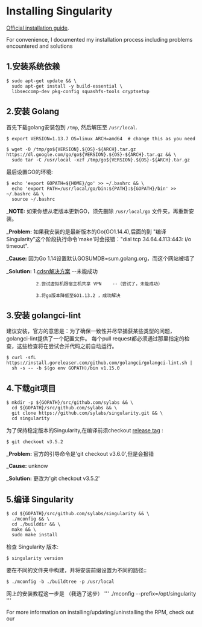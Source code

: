 # Installing Singularity
[Official installation guide](https://github.com/hpcng/singularity/blob/master/INSTALL.md).

For convenience, I documented my installation process including problems encountered and solutions

## 1.安装系统依赖

```
$ sudo apt-get update && \
  sudo apt-get install -y build-essential \
  libseccomp-dev pkg-config squashfs-tools cryptsetup
```

## 2.安装 Golang

首先下载golang安装包到 `/tmp`, 然后解压至 `/usr/local`.

```
$ export VERSION=1.13.7 OS=linux ARCH=amd64  # change this as you need

$ wget -O /tmp/go${VERSION}.${OS}-${ARCH}.tar.gz https://dl.google.com/go/go${VERSION}.${OS}-${ARCH}.tar.gz && \
  sudo tar -C /usr/local -xzf /tmp/go${VERSION}.${OS}-${ARCH}.tar.gz
```

最后设置GO的环境:

```
$ echo 'export GOPATH=${HOME}/go' >> ~/.bashrc && \
  echo 'export PATH=/usr/local/go/bin:${PATH}:${GOPATH}/bin' >> ~/.bashrc && \
  source ~/.bashrc
```
_**NOTE:** 如果你想从老版本更新GO，须先删除 `/usr/local/go` 文件夹，再重新安装。

_**Problem:** 如果我安装的是最新版本的Go(GO1.14.4),后面的到 "编译 Singularity"这个阶段执行命令'make'时会报错："dial tcp 34.64.4.113:443: i/o timeout".

_**Cause:**  因为Go 1.14设置默认GOSUMDB=sum.golang.org，而这个网站被墙了 

_**Solution:** 1.[cdsn解决方案](https://blog.csdn.net/hhyukJae/article/details/106980818)   --未能成功

               2.尝试虚拟机跟宿主机共享 VPN    --（尝试了，未能成功）
               
               3.将go版本降低至GO1.13.2 ，成功解决


## 3.安装 golangci-lint

建议安装，官方的意思是：为了确保一致性并尽早捕获某些类型的问题，golangci-lint提供了一个配置文件。
每个pull request都必须通过那里指定的检查，这些检查将在尝试合并代码之前自动运行。

```
$ curl -sfL https://install.goreleaser.com/github.com/golangci/golangci-lint.sh |
  sh -s -- -b $(go env GOPATH)/bin v1.15.0
```


## 4.下载git项目

```
$ mkdir -p ${GOPATH}/src/github.com/sylabs && \
  cd ${GOPATH}/src/github.com/sylabs && \
  git clone https://github.com/sylabs/singularity.git && \
  cd singularity
```

为了保持稳定版本的Singularity,在编译前须checkout [release tag](https://github.com/sylabs/singularity/tags) :

```
$ git checkout v3.5.2
```
_**Problem:** 官方的引导命令是'git checkout v3.6.0',但是会报错

_**Cause:**  unknow

_**Solution:**  更改为'git checkout v3.5.2'


## 5.编译 Singularity

```
$ cd ${GOPATH}/src/github.com/sylabs/singularity && \
  ./mconfig && \
  cd ./builddir && \
  make && \
  sudo make install 
```

检查 Singularity 版本:

```
$ singularity version
```

要在不同的文件夹中构建，并将安装前缀设置为不同的路径::
```
$ ./mconfig -b ./buildtree -p /usr/local
```
网上的安装教程这一步是 （我选了这步）
'''
  ./mconfig --prefix=/opt/singularity
'''

For more information on installing/updating/uninstalling the RPM, check out our 
